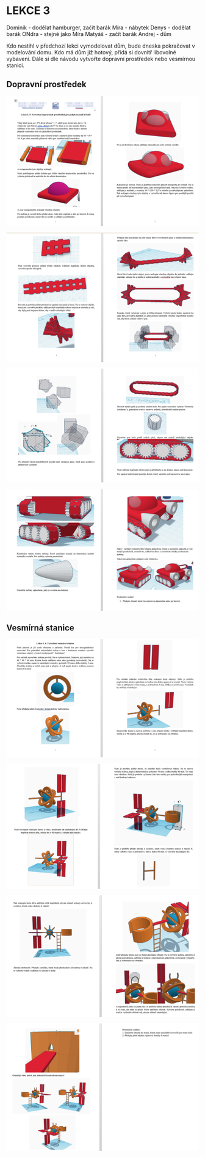 # LEKCE 3

Dominik - dodělat hamburger, začít barák
Míra - nábytek
Denys - dodělat barák 
ONdra - stejné jako Míra
Matyáš - začít barák
Andrej - dům

Kdo nestihl v předchozí lekci vymodelovat dům, bude dneska pokračovat v modelování domu. Kdo má dům již hotový, přidá si dovnitř libovolné vybavení. 
Dále si dle návodu vytvořte dopravní prostředek nebo vesmírnou stanici.

## Dopravní prostředek

![1](lekce3_1.png)

![2](lekce3_2.png)

![3](lekce3_3.png)

![4](lekce3_4.png)

## Vesmírná stanice

![1](lekce4_1.png)

![2](lekce4_2.png)

![3](lekce4_3.png)

![4](lekce4_4.png)


